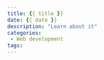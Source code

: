 ```yaml
---
title: {{ title }}
date: {{ date }}
description: "Learn about it"
categories:
 - Web development
tags:
---
```

